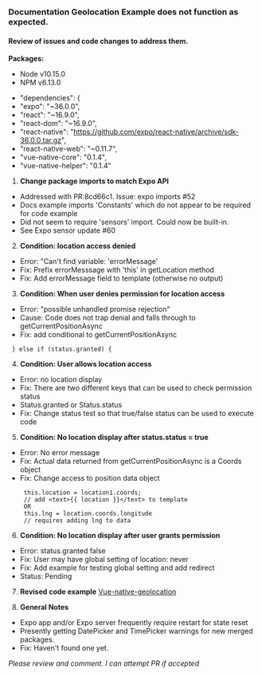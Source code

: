 ### Documentation Geolocation Example does not function as expected. ###
#### Review of issues and code changes to address them. ####

**Packages:**

- Node v10.15.0
- NPM v6.13.0
 >
- "dependencies": {
-  "expo": "~36.0.0",
-  "react": "~16.9.0",
-  "react-dom": "~16.9.0",
- "react-native": "https://github.com/expo/react-native/archive/sdk-36.0.0.tar.gz",
-  "react-native-web": "~0.11.7",
-  "vue-native-core": "0.1.4",
-  "vue-native-helper": "0.1.4"

1. **Change package imports to match Expo API**
  - Addressed with PR:8cd66c1. Issue: expo imports #52
  - Docs example imports 'Constants' which do not appear to be required for code example
  - Did not seem to require 'sensors' import. Could now be built-in.
  - See Expo sensor update #60

2. **Condition: location access denied**
  - Error: "Can't find variable: 'errorMessage'
  - Fix: Prefix errorMesssage with 'this' in getLocation method
  - Fix: Add <text>errorMessage</text> field to template (otherwise no output)

3. **Condition: When user denies permission for location access**
  - Error: "possible unhandled promise rejection"
  - Cause: Code does not trap denial and falls through to getCurrentPositionAsync
  - Fix: add conditional to getCurrentPositionAsync
   ```
    } else if (status.granted) {
  ```
4. **Condition: User allows location access**
  - Error: no location display
  - Fix: There are two different keys that can be used to check permission status
  - Status.granted or Status.status
  - Fix: Change status test so that true/false status can be used to execute code

5. **Condition: No location display after status.status = true**
  - Error: No error message
  - Fix: Actual data returned from getCurrentPositionAsync is a Coords object
  - Fix: Change access to position data object
    ```
     this.location = location1.coords;
     // add <text>{{ location }}</text> to template
     OR
     this.lng = location.coords.longitude
     // requires adding lng to data
    ```
6. **Condition: No location display after user grants permission**
  - Error: status.granted false
  - Fix: User may have global setting of location: never
  - Fix: Add example for testing global setting and add redirect
  - Status: Pending

7. **Revised code example**
   [Vue-native-geolocation](https://github.com/ravenOSS/Vue-native-geolocation)

8. **General Notes**
  - Expo app and/or Expo server frequently require restart for state reset 
  - Presently getting DatePicker and TimePicker warnings for new merged packages.
  - Fix: Haven't found one yet.


*Please review and comment. I can attempt PR if accepted*